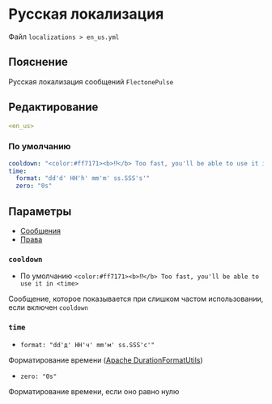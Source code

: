 # Русская локализация
Файл `localizations > en_us.yml`

## Пояснение
Русская локализация сообщений `FlectonePulse`

## Редактирование
```yaml
<en_us>
```

### По умолчанию
```yaml
cooldown: "<color:#ff7171><b>⁉</b> Too fast, you'll be able to use it in <time>"
time:
  format: "dd'd' HH'h' mm'm' ss.SSS's'"
  zero: "0s"
```

## Параметры

- [Сообщения](/ru/message/)
- [Права](/ru/permissions/)

### `cooldown`
- По умолчанию `<color:#ff7171><b>⁉</b> Too fast, you'll be able to use it in <time>`

Сообщение, которое показывается при слишком частом использовании, если включен `cooldown`

### `time`
- `format: "dd'д' HH'ч' mm'м' ss.SSS'с'"`

Форматирование времени ([Apache DurationFormatUtils](https://commons.apache.org/proper/commons-lang/apidocs/org/apache/commons/lang3/time/DurationFormatUtils.html))

- `zero: "0s"`

Форматирование времени, если оно равно нулю